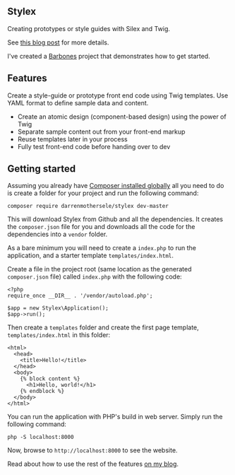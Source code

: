 Stylex 
------

Creating prototypes or style guides with Silex and Twig.

See [this blog post](http://www.darrenmothersele.com/blog/2015/03/20/stylex-prototype-style-guide-tool/) for more details.

I've created a [Barbones](https://github.com/darrenmothersele/stylex-barebones) project that
demonstrates how to get started.

## Features

Create a style-guide or prototype front end code using Twig templates. Use YAML format to define sample data and content.

 * Create an atomic design (component-based design) using the power of Twig
 * Separate sample content out from your front-end markup
 * Reuse templates later in your process
 * Fully test front-end code before handing over to dev

## Getting started

Assuming you already
have [Composer installed globally](https://getcomposer.org/doc/00-intro.md#globally) 
all you need to do is create a folder for your
project and run the following command:

```
composer require darrenmothersele/stylex dev-master
```

This will download Stylex from Github and all the dependencies. It creates the 
`composer.json` file for you and downloads all the code for the dependencies into
a `vendor` folder. 

As a bare minimum you will need to create a `index.php` to run the application, and 
a starter template `templates/index.html`. 


Create a file in the project root (same location as the generated `composer.json` file)
called `index.php` with the following code:

```
<?php
require_once __DIR__ . '/vendor/autoload.php';

$app = new Stylex\Application();
$app->run();
```

Then create a `templates` folder and create the first page template, `templates/index.html` in this folder:

```
<html>
  <head>
    <title>Hello!</title>
  </head>
  <body>
    {% block content %}
      <h1>Hello, world!</h1>
    {% endblock %}
  </body>
</html>
```

You can run the application with PHP's build in web server. Simply run the following command:

```
php -S localhost:8000
```

Now, browse to `http://localhost:8000` to see the website.

Read about how to use the rest of the features [on my blog](http://www.darrenmothersele.com/blog/2015/03/20/stylex-prototype-style-guide-tool/).